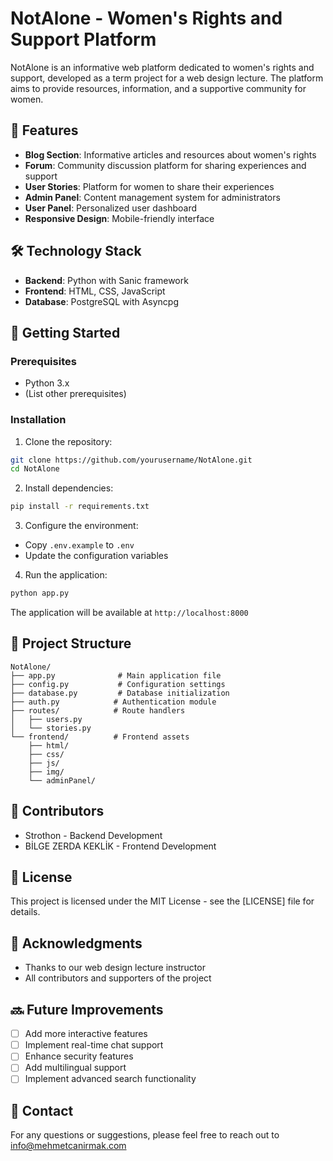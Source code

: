 # NotAlone - Women's Rights and Support Platform

NotAlone is an informative web platform dedicated to women's rights and support, developed as a term project for a web design lecture. The platform aims to provide resources, information, and a supportive community for women.

## 🌟 Features

- **Blog Section**: Informative articles and resources about women's rights
- **Forum**: Community discussion platform for sharing experiences and support
- **User Stories**: Platform for women to share their experiences
- **Admin Panel**: Content management system for administrators
- **User Panel**: Personalized user dashboard
- **Responsive Design**: Mobile-friendly interface

## 🛠️ Technology Stack

- **Backend**: Python with Sanic framework
- **Frontend**: HTML, CSS, JavaScript
- **Database**: PostgreSQL with Asyncpg

## 🚀 Getting Started

### Prerequisites

- Python 3.x
- (List other prerequisites)

### Installation

1. Clone the repository:
```bash
git clone https://github.com/yourusername/NotAlone.git
cd NotAlone
```

2. Install dependencies:
```bash
pip install -r requirements.txt
```

3. Configure the environment:
- Copy `.env.example` to `.env`
- Update the configuration variables

4. Run the application:
```bash
python app.py
```

The application will be available at `http://localhost:8000`

## 📁 Project Structure

```
NotAlone/
├── app.py              # Main application file
├── config.py           # Configuration settings
├── database.py         # Database initialization
├── auth.py            # Authentication module
├── routes/            # Route handlers
│   ├── users.py
│   └── stories.py
└── frontend/          # Frontend assets
    ├── html/
    ├── css/
    ├── js/
    ├── img/
    └── adminPanel/
```

## 👥 Contributors

- Strothon - Backend Development
- BİLGE ZERDA KEKLİK - Frontend Development

## 📝 License

This project is licensed under the MIT License - see the [LICENSE] file for details.

## 🙏 Acknowledgments

- Thanks to our web design lecture instructor
- All contributors and supporters of the project

## 🔜 Future Improvements

- [ ] Add more interactive features
- [ ] Implement real-time chat support
- [ ] Enhance security features
- [ ] Add multilingual support
- [ ] Implement advanced search functionality

## 📧 Contact

For any questions or suggestions, please feel free to reach out to info@mehmetcanirmak.com 
